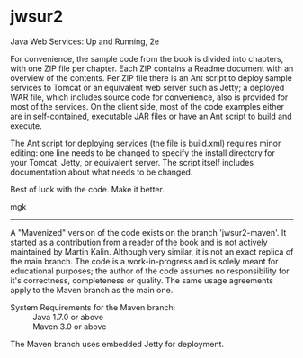 jwsur2
======

Java Web Services: Up and Running, 2e

For convenience, the sample code from the book is divided into chapters, with one ZIP file per chapter. Each ZIP contains 
a Readme document with an overview of the contents. Per ZIP file there is an Ant script to deploy sample services to Tomcat or 
an equivalent web server such as Jetty; a deployed WAR file, which includes source code for convenience, also is provided 
for most of the services. On the client side, most of the code examples either are in self-contained, 
executable JAR files or have an Ant script to build and execute. 

The Ant script for deploying services (the file is build.xml) requires minor editing: one line needs to be changed
to specify the install directory for your Tomcat, Jetty, or equivalent server. The script itself includes 
documentation about what needs to be changed.

Best of luck with the code. Make it better.

mgk

______
A "Mavenized" version of the code exists on the branch 'jwsur2-maven'. It started as a contribution from a reader of the book and is not actively maintained by Martin Kalin. Although very similar, it is not an exact replica of the main branch. The code is a work-in-progress and is solely meant for educational purposes; the author of the code assumes no responsibility for it's correctness, completeness or quality. The same usage agreements apply to the Maven branch as the main one.

<dl>
  <dt>System Requirements for the Maven branch:</dt>
  <dd>Java 1.7.0 or above</dd>
  <dd>Maven 3.0 or above</dd>
</dl>

The Maven branch uses embedded Jetty for deployment.
